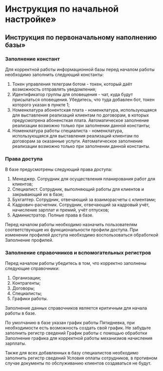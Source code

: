# Инструкция по начальной настройке»

## Инструкция по первоначальному наполнению базы»

### Заполнение констант

Для корректной работы информационной базы перед началом работы необходимо заполнить следующий константы:

1. Токен управления телеграм ботом - токен, который даёт возможность отправлять уведомления;
2. Идентификатор группы для оповещения - чат, куда будут присылаться оповещения. Убедитесь, что туда добавлен бот, токен которого указан в пункте 1;
3. Номенклатура абонентская плата - номенклатура, использующаяся для выставления реализаций клиентам по договорам, в которых предусмотрена абоненсткая плата. Автоматическое заполнение реализации возможно только при заполнении данной константы;
4. Номенклатура работы специалиста - номенклатура, использующаяся для выставления реализаций клиентам по договорам за оказанные услуги. Автоматическое заполнение реализации возможно только при заполнении данной константы.

### Права доступа

В базе предусмотрены следующий права доступа:

1. Менеджер. Сотрудник для осуществления планирования работ для клиентов;
2. Специалист. Сотрудник, выполняющий работы для клиентов и закрывающий их в базе;
3. Бухгалтер. Сотрудник, отвечающий за взаиморасчеты с клиентами;
4. Кадрович-расчетник. Сотрудник, отвечающий за кадровый учёт, начисление зарплат и премий, учёт отпусков;
5. Администратор. Полные права в базе.

Перед началом работы необходимо назначить пользователям соответствующие их функциональности профили доступа. При изменении профилей доступа необходимо воспользоваться обработкой Заполнение профилей.

### Заполнение справочников и вспомогательных регистров
Перед началом работы убедитесь в том, что корректно заполнены следующие справочники:

1. Организации;
2. Контрагенты;
3. Договоры;
4. Специалисты;
5. Графики работы.

Заполнение данных справочников является критичным для начала работы в базе.

По умолчанию в базе указан график работы Пятидневка, при необходимости есть возможность создать свой график. Не забудьте заполнить регистр сведений График работы с помощью обработки Заполнение графика для корректной работы механизмов начисления зарплаты.

Также для всех добавленных в базу специалистов необходимо заполнить регистр сведений Условия оплаты сотрудников, в противном случае документы по обслуживанию клиентов создаваться не будут.
